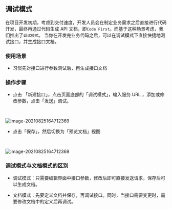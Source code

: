 ## 调试模式

在项目开发初期，考虑到交付速度，开发人员会在制定业务需求之后直接进行代码开发，最终再通过代码生成 API 文档，即`Code First`。而基于这种场景考虑，我们推出了`调试模式`。
当你在开发完业务代码之后，可以在调试模式下直接快捷地测试接口，并生成接口文档。

### 使用场景

- 习惯先对接口进行参数测试后，再生成接口文档

### 操作步骤

- 点击 「新建接口」，点击页面底部的「调试模式」，输入服务 URL ，添加或修改参数，点击「发送」调试。
<br>

![image-20210825164712369](../../../assets/img/api-manage/debug-mode-1.png)

- 点击「保存」，然后切换为「预览文档」视图

<br>

![image-20210825164712369](../../../assets/img/api-manage/debug-mode-2.png)



### 调试模式与文档模式的区别

- 调试模式：只需要编辑界面中接口参数，修改后即可直接发送请求，保存后可以生成文档。

- 文档模式：先要定义文档并保存，再调试接口。同时，当接口需要变更时，需要修改文档中的定义后再调试。

